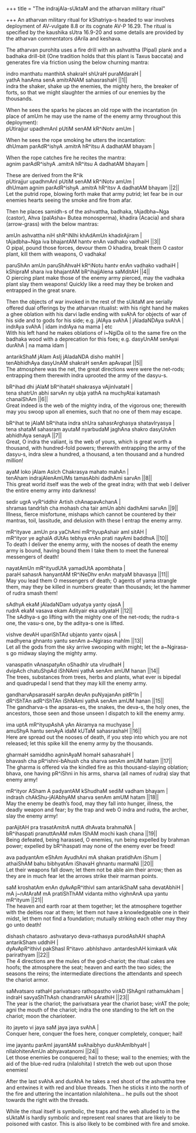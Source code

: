 +++
title = "The indrajAla-sUktaM and the atharvan military ritual"

+++
An atharvan military ritual for kShatriya-s headed to war involves
deployment of AV-vulgate 8.8 or its cognate AV-P 16.29. The ritual is
specified by the kaushika sUtra 16.9-20 and some details are provided by
the atharvan commentators dArila and keshava.

The atharvan purohita uses a fire drill with an ashvattha (Pipal) plank
and a badhaka drill-bit (One tradition holds that this plant is Taxus
baccata) and generates fire via friction using the below churning
mantra:

indro manthatu manthitA shakraH shUraH puraMdaraH |  
yathA hanAma senA amitrANAM sahasrashaH ||1||  
indra the shaker, shake up the enemies, the mighty hero, the breaker of
forts, so that we might slaughter the armies of our enemies by the
thousands.

When he sees the sparks he places an old rope with the incantation (in
place of amUm he may use the name of the enemy army throughout this
deployment):  
pUtirajjur upadhmAnI pUtiM senAM kR^iNotv amUm |

When he sees the rope smoking he utters the incantation:  
dhUmam parAdR^ishyA .amitrA hR^itsu A dadhatAM bhayam |

When the rope catches fire he recites the mantra:  
agnim parAdR^ishyA .amitrA hR^itsu A dadhatAM bhayam |

These are derived from the R^ik  
pUtirajjur upadhmAnI pUtiM senAM kR^iNotv amUm |  
dhUmam agnim parAdR^ishyA .amitrA hR^itsv A dadhatAM bhayam ||2||  
Let the putrid rope, blowing forth make that army putrid; let fear be in
our enemies hearts seeing the smoke and fire from afar.

Then he places samidh-s of the ashvattha, badhaka, tAjadbha\~Nga
(castor), Ahva (palAsha= Butea monosperma), khadira (Acacia) and shara
(arrow-grass) with the below mantras:

amUn ashvattha niH shR^iNIhi khAdAmUn khadirAjiram |  
tAjadbha\~Nga iva bhajantAM hantv enAn vadhako vadhaiH ||3||  
O pipal, pound those forces, devour them O khadira, break them O castor
plant, kill them with weapons, O vadhaka\!

paruShAn amUn paruShAhvaH kR^iNotu hantv enAn vadhako vadhaiH |  
kShipraM shara iva bhajantAM bR^ihajjAlena saMditAH ||4||  
O piercing plant make those of the enemy army pierced, may the vadhaka
plant slay them weapons\! Quickly like a reed may they be broken and
entrapped in the great snare.

Then the objects of war invoked in the rest of the sUktaM are serially
offered dual offerings by the atharvan ritualist: with his right hand he
makes a ghee oblation with his darvi ladle ending with svAhA for objects
of war of his side and to gods for his side; e.g. jAlAya svAhA |
jAladaNDAya svAhA | indrAya svAhA | idam indrAya na mama | etc  
With his left hand he makes oblations of i\~NgiDa oil to the same fire
on the badhaka wood with a deprecation for this foes; e.g. dasyUnAM
senAyai durAhA | na mama idam |

antarikShaM jAlam AsIj jAladaNDA disho mahIH |  
tenAbhidhAya dasyUnAM shakraH senAm apAvapat ||5||  
The atmosphere was the net, the great directions were were the net-rods;
entrapping them therewith indra uprooted the army of the dasyu-s.

bR^ihad dhi jAlaM bR^ihataH shakrasya vAjinIvataH |  
tena shatrUn abhi sarvAn ny ubja yathA na muchyAtai katamash chanaiShAm
||6||  
Great indeed is the web of the mighty indra, of the vigorous one;
therewith may you swoop upon all enemies, such that no one of them may
escape.

bR^ihat te jAlaM bR^ihata indra shUra sahasrArghasya shatavIryasya |  
tena shataM sahasram ayutaM nyarbudaM jaghAna shakro dasyUnAm abhidhAya
senayA ||7||  
Great, O indra the valiant, is the web of yours, which is great worth a
thousand, with hundred-fold powers; therewith entrapping the army of the
dasyu-s, indra slew a hundred, a thousand, a ten thousand and a hundred
million\!

ayaM loko jAlam AsIch Chakrasya mahato mahAn |  
tenAham indrajAlenAmUMs tamasAbhi dadhAmi sarvAn ||8||  
This great world itself was the web of the great indra; with that web I
deliver the entire enemy army into darkness\!

sedir ugrA vyR^iddhir Artish chAnapavAchanA |  
shramas tandrIsh cha mohash cha tair amUn abhi dadhAmi sarvAn ||9||  
Illness, fierce misfortune, mishaps which cannot be countered by their
mantras, toil, lassitude, and delusion with these I entrap the enemy
army.

mR^ityave .amUn pra yaChAmi mR^ityupAshair amI sitAH |  
mR^ityor ye aghalA dUtAs tebhya enAn prati nayAmi baddhvA ||10||   
To death I deliver the enemy army, with the nooses of death the enemy
army is bound, having bound them I take them to meet the funereal
messengers of death\!

nayatAmUn mR^ityudUtA yamadUtA apombhata |  
paraH sahasrA hanyantAM tR^iNeDhv enAn matyaM bhavasya ||11||  
May you lead them O messengers of death; O agents of yama strangle them,
may they be killed in numbers greater than thousands; let the hammer of
rudra smash them\!

sAdhyA ekaM jAladaNDam udyatya yanty ojasA |  
rudrA ekaM vasava ekam Adityair eka udyataH ||12||  
The sAdhya-s go lifting with the mighty one of the net-rods; the rudra-s
one, the vasu-s one, by the aditya-s one is lifted.

vishve devAH upariShTAd ubjanto yantv ojasA |  
madhyena ghnanto yantu senAm a\~Ngiraso mahIm ||13||  
Let all the gods from the sky arrive swooping with might; let the
a\~Ngirasa-s go midway slaying the mighty army.

vanaspatIn vAnaspatyAn oShadhIr uta vIrudhaH |  
dvipAch chatuShpAd iShNAmi yathA senAm amUM hanan ||14||  
The trees, substances from trees, herbs and plants, what ever is bipedal
and quadrupedal I send that they may kill the enemy army.

gandharvApsarasaH sarpAn devAn puNyajanAn pitR^In |  
dR^iShTAn adR^iShTAn iShNAmi yathA senAm amUM hanan ||15||  
The gandharva-s the apsaras-es, the snakes, the deva-s, the holy ones,
the ancestors, those seen and those unseen I dispatch to kill the enemy
army.

ima uptA mR^ityupAshA yAn Akramya na muchyase |  
amuShyA hantu senAyA idaM kUTaM sahasrashaH ||16||  
Here are spread out the nooses of death, if you step into which you are
not released; let this spike kill the enemy army by the thousands.

gharmaH samiddho agninAyaM homaH sahasrahaH |  
bhavash cha pR^ishni-bAhush cha sharva senAm amUM hatam ||17||  
The gharma is offered via the kindled fire as this thousand-slaying
oblation; bhava, one having pR^iShni in his arms, sharva (all names of
rudra) slay that enemy army\!

mR^ityor ASham A padyantAM kShudhaM sediM vadham bhayam |  
indrash chAkShu-jAlAbhyAM sharva senAm amUM hatam ||18||  
May the enemy be death’s food, may they fall into hunger, illness, the
deadly weapon and fear; by the trap and web O indra and rudra, the
archer, slay the enemy army\!

parAjitAH pra trasatAmitrA nuttA dhAvata brahmaNA |  
bR^ihaspati pranuttAnAM mAm IShAM mochi kash chana ||19||  
Being defeated, being harassed, O enemies, run being expelled by brahman
power; expelled by bR^ihaspati may none of the enemy ever be freed\!

ava padyantAm eShAm AyudhAni mA shakan pratidhAm iShum |  
athaiShAM bahu bibhyatAm iShavaH ghnantu marmaNi ||20||  
Let their weapons fall down; let them not be able aim their arrow; then
as they are in much fear let the arrows strike their marman points.

saM kroshatAm enAn dyAvApR^ithivI sam antarikShaM saha devatAbhiH |  
mA j\~nAtAraM mA pratiShThAM vidanta mitho vighnAnA upa yantu mR^ityum
||21||  
The heaven and earth roar at them together; let the atmosphere together
with the deities roar at them; let them not have a knowledgeable one in
their midst, let them not find a foundation; mutually striking each
other may they go unto death\!

dishash chatasro .ashvataryo deva-rathasya purodAshAH shaphA antarikSham
uddhiH |  
dyAvApR^ithivI pakShasI R^itavo .abhIshavo .antardeshAH kimkarA vAk
parirathyam ||22||  
The 4 directions are the mules of the god-chariot; the ritual cakes are
hoofs; the atmosphere the seat; heaven and earth the two sides; the
seasons the reins; the intermediate directions the attendants and speech
the chariot armor.

saMvatsaro rathaH parivatsaro rathopastho virAD IShAgnI rathamukham |  
indraH savyaShThAsh chandramAH sArathiH ||23||  
The year is the chariot; the parivatsara year the chariot base; virAT
the pole; agni the mouth of the chariot; indra the one standing to the
left on the chariot; moon the charioteer.

ito jayeto vi jaya saM jaya jaya svAhA |  
Conquer here, conquer the foes here, conquer completely, conquer; hail\!

ime jayantu parAmI jayantAM svAhaibhyo durAhAmIbhyaH |  
nIlalohitenAmUn abhyavatanomi ||24||  
Let those enemies be conquered; hail to these; wail to the enemies; with
the aid of the blue-red rudra (nilalohita) I stretch the web out upon
those enemies\!

After the last svAhA and durAhA he takes a red shoot of the ashvattha
tree and entwines it with red and blue threads. Then he sticks it into
the north of the fire and uttering the incantation nilalohitena… he
pulls out the shoot towards the right with the threads.

While the ritual itself is symbolic, the traps and the web alluded to in
the sUktaM is hardly symbolic and represent real snares that are likely
to be poisoned with castor. This is also likely to be combined with fire
and smoke.
